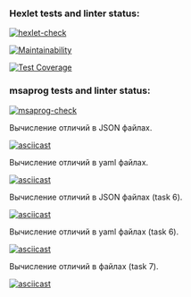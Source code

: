 ### Hexlet tests and linter status:

[![hexlet-check](https://github.com/msaprog/frontend-project-lvl2/actions/workflows/hexlet-check.yml/badge.svg)](https://github.com/msaprog/frontend-project-lvl2/actions/workflows/hexlet-check.yml)

[![Maintainability](https://api.codeclimate.com/v1/badges/543ca255e28771607aec/maintainability)](https://codeclimate.com/github/msaprog/frontend-project-lvl2/maintainability)

[![Test Coverage](https://api.codeclimate.com/v1/badges/543ca255e28771607aec/test_coverage)](https://codeclimate.com/github/msaprog/frontend-project-lvl2/test_coverage)

### msaprog tests and linter status:

[![msaprog-check](https://github.com/msaprog/frontend-project-lvl2/actions/workflows/msaprog-check.yml/badge.svg)](https://github.com/msaprog/frontend-project-lvl2/actions/workflows/msaprog-check.yml)

Вычисление отличий в JSON файлах.

[![asciicast](https://asciinema.org/a/XBuqeqX0vt37T27MEUIGakmin.svg)](https://asciinema.org/a/XBuqeqX0vt37T27MEUIGakmin)

Вычисление отличий в yaml файлах.

[![asciicast](https://asciinema.org/a/8t9WsHiEgxKXHdy3Te86eXHt3.svg)](https://asciinema.org/a/8t9WsHiEgxKXHdy3Te86eXHt3)

Вычисление отличий в JSON файлах (task 6).

[![asciicast](https://asciinema.org/a/BaDNFe5gqb71LWiiA9AndGhcB.svg)](https://asciinema.org/a/BaDNFe5gqb71LWiiA9AndGhcB)

Вычисление отличий в yaml файлах (task 6).

[![asciicast](https://asciinema.org/a/aPa6e5IF9q4UGuYYApRqz2qAZ.svg)](https://asciinema.org/a/aPa6e5IF9q4UGuYYApRqz2qAZ)

Вычисление отличий в файлах (task 7).

[![asciicast](https://asciinema.org/a/RHT61pATBRL4Ws5YtoI0KUdN9.svg)](https://asciinema.org/a/RHT61pATBRL4Ws5YtoI0KUdN9)